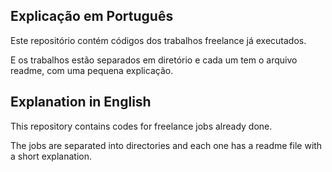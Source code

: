 ## Explicação em Português

Este repositório contém códigos dos trabalhos freelance já executados.

E os trabalhos estão separados em diretório e cada um tem o arquivo readme, com uma pequena explicação.


## Explanation in English

This repository contains codes for freelance jobs already done.

The jobs are separated into directories and each one has a readme file with a short explanation.
